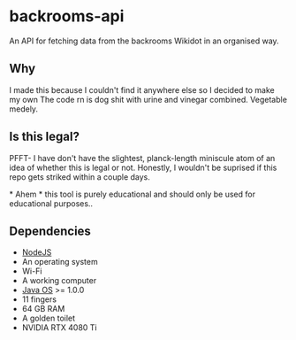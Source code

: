 # backrooms-api

An API for fetching data from the backrooms Wikidot in an organised way.

## Why

I made this because I couldn't find it anywhere else so I decided to make my own
The code rn is dog shit with urine and vinegar combined. Vegetable medely.

## Is this legal?

PFFT-
I have don't have the slightest, planck-length miniscule atom of an idea of whether this is legal or not. Honestly, I wouldn't be suprised if this repo gets striked within a couple days.

\* Ahem \* this tool is purely educational and should only be used for educational purposes..

## Dependencies

- [NodeJS](https://nodejs.org)
- An operating system
- Wi-Fi
- A working computer
- [Java OS](https://en.wikipedia.org/wiki/JavaOS) >= 1.0.0
- 11 fingers
- 64 GB RAM
- A golden toilet
- NVIDIA RTX 4080 Ti
